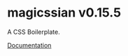 # magicssian v0.15.5
A CSS Boilerplate.

[Documentation](https://codeinalabmx.github.io/magicssian/)
